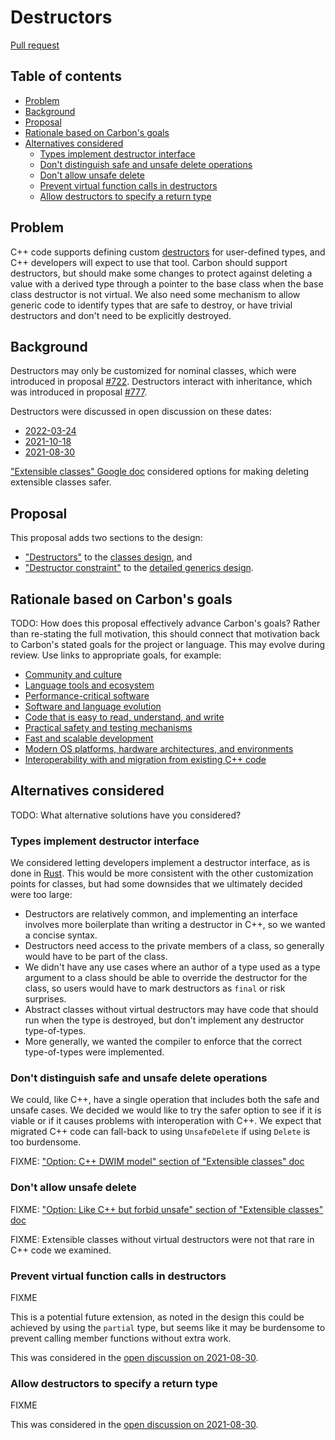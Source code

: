# Destructors

<!--
Part of the Carbon Language project, under the Apache License v2.0 with LLVM
Exceptions. See /LICENSE for license information.
SPDX-License-Identifier: Apache-2.0 WITH LLVM-exception
-->

[Pull request](https://github.com/carbon-language/carbon-lang/pull/1154)

<!-- toc -->

## Table of contents

-   [Problem](#problem)
-   [Background](#background)
-   [Proposal](#proposal)
-   [Rationale based on Carbon's goals](#rationale-based-on-carbons-goals)
-   [Alternatives considered](#alternatives-considered)
    -   [Types implement destructor interface](#types-implement-destructor-interface)
    -   [Don't distinguish safe and unsafe delete operations](#dont-distinguish-safe-and-unsafe-delete-operations)
    -   [Don't allow unsafe delete](#dont-allow-unsafe-delete)
    -   [Prevent virtual function calls in destructors](#prevent-virtual-function-calls-in-destructors)
    -   [Allow destructors to specify a return type](#allow-destructors-to-specify-a-return-type)

<!-- tocstop -->

## Problem

C++ code supports defining custom
[destructors](<https://en.wikipedia.org/wiki/Destructor_(computer_programming)>)
for user-defined types, and C++ developers will expect to use that tool. Carbon
should support destructors, but should make some changes to protect against
deleting a value with a derived type through a pointer to the base class when
the base class destructor is not virtual. We also need some mechanism to allow
generic code to identify types that are safe to destroy, or have trivial
destructors and don't need to be explicitly destroyed.

## Background

Destructors may only be customized for nominal classes, which were introduced in
proposal [#722](https://github.com/carbon-language/carbon-lang/pull/722).
Destructors interact with inheritance, which was introduced in proposal
[#777](https://github.com/carbon-language/carbon-lang/pull/777).

Destructors were discussed in open discussion on these dates:

-   [2022-03-24](https://docs.google.com/document/d/1cRrhRrmaUf2hVi2lFcHsYo2j0jI6t9RGZoYjWhRxp14/edit?resourcekey=0-xWHBEZ8zIqnJiB4yfBSLfA#heading=h.w4zgqvarhnbn)
-   [2021-10-18](https://docs.google.com/document/d/105GsfmxOwcZ_iHkCXFnALB7e-_R3IgMpGKfeT84h1mc/edit?resourcekey=0-h3uVHObsJwChVg1MdaWfKQ#heading=h.uz59mgk5ezch)
-   [2021-08-30](https://docs.google.com/document/d/105GsfmxOwcZ_iHkCXFnALB7e-_R3IgMpGKfeT84h1mc/edit?resourcekey=0-h3uVHObsJwChVg1MdaWfKQ#heading=h.4dobu6v1cdam)

["Extensible classes" Google doc](https://docs.google.com/document/d/1gbQJN_IMJBnquOUUd2orbHLlAIqZ4pL0Vt7h34DkQjg/edit?resourcekey=0-0lkEvh0umUU206ASFlWc7A#)
considered options for making deleting extensible classes safer.

## Proposal

This proposal adds two sections to the design:

-   ["Destructors"](/docs/design/classes.md#destructors) to the
    [classes design](/docs/design/classes.md), and
-   ["Destructor constraint"](/docs/design/generics/details.md#destructor-constraints)
    to the [detailed generics design](/docs/design/generics/details.md).

## Rationale based on Carbon's goals

TODO: How does this proposal effectively advance Carbon's goals? Rather than
re-stating the full motivation, this should connect that motivation back to
Carbon's stated goals for the project or language. This may evolve during
review. Use links to appropriate goals, for example:

-   [Community and culture](/docs/project/goals.md#community-and-culture)
-   [Language tools and ecosystem](/docs/project/goals.md#language-tools-and-ecosystem)
-   [Performance-critical software](/docs/project/goals.md#performance-critical-software)
-   [Software and language evolution](/docs/project/goals.md#software-and-language-evolution)
-   [Code that is easy to read, understand, and write](/docs/project/goals.md#code-that-is-easy-to-read-understand-and-write)
-   [Practical safety and testing mechanisms](/docs/project/goals.md#practical-safety-and-testing-mechanisms)
-   [Fast and scalable development](/docs/project/goals.md#fast-and-scalable-development)
-   [Modern OS platforms, hardware architectures, and environments](/docs/project/goals.md#modern-os-platforms-hardware-architectures-and-environments)
-   [Interoperability with and migration from existing C++ code](/docs/project/goals.md#interoperability-with-and-migration-from-existing-c-code)

## Alternatives considered

TODO: What alternative solutions have you considered?

### Types implement destructor interface

We considered letting developers implement a destructor interface, as is done in
[Rust](https://doc.rust-lang.org/std/ops/trait.Drop.html). This would be more
consistent with the other customization points for classes, but had some
downsides that we ultimately decided were too large:

-   Destructors are relatively common, and implementing an interface involves
    more boilerplate than writing a destructor in C++, so we wanted a concise
    syntax.
-   Destructors need access to the private members of a class, so generally
    would have to be part of the class.
-   We didn't have any use cases where an author of a type used as a type
    argument to a class should be able to override the destructor for the class,
    so users would have to mark destructors as `final` or risk surprises.
-   Abstract classes without virtual destructors may have code that should run
    when the type is destroyed, but don't implement any destructor
    type-of-types.
-   More generally, we wanted the compiler to enforce that the correct
    type-of-types were implemented.

### Don't distinguish safe and unsafe delete operations

We could, like C++, have a single operation that includes both the safe and
unsafe cases. We decided we would like to try the safer option to see if it is
viable or if it causes problems with interoperation with C++. We expect that
migrated C++ code can fall-back to using `UnsafeDelete` if using `Delete` is too
burdensome.

FIXME:
["Option: C++ DWIM model" section of "Extensible classes" doc](https://docs.google.com/document/d/1gbQJN_IMJBnquOUUd2orbHLlAIqZ4pL0Vt7h34DkQjg/edit?resourcekey=0-0lkEvh0umUU206ASFlWc7A#heading=h.d2ybn2szry11)

### Don't allow unsafe delete

FIXME:
["Option: Like C++ but forbid unsafe" section of "Extensible classes" doc](https://docs.google.com/document/d/1gbQJN_IMJBnquOUUd2orbHLlAIqZ4pL0Vt7h34DkQjg/edit?resourcekey=0-0lkEvh0umUU206ASFlWc7A#heading=h.718ogac3yb9l)

FIXME: Extensible classes without virtual destructors were not that rare in C++
code we examined.

### Prevent virtual function calls in destructors

FIXME

This is a potential future extension, as noted in the design this could be
achieved by using the `partial` type, but seems like it may be burdensome to
prevent calling member functions without extra work.

This was considered in the
[open discussion on 2021-08-30](https://docs.google.com/document/d/105GsfmxOwcZ_iHkCXFnALB7e-_R3IgMpGKfeT84h1mc/edit?resourcekey=0-h3uVHObsJwChVg1MdaWfKQ#heading=h.4dobu6v1cdam).

### Allow destructors to specify a return type

FIXME

This was considered in the
[open discussion on 2021-08-30](https://docs.google.com/document/d/105GsfmxOwcZ_iHkCXFnALB7e-_R3IgMpGKfeT84h1mc/edit?resourcekey=0-h3uVHObsJwChVg1MdaWfKQ#heading=h.4dobu6v1cdam).
